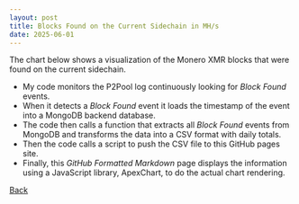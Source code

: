 ```yaml
---
layout: post
title: Blocks Found on the Current Sidechain in MH/s
date: 2025-06-01
---
```

<script src="https://cdnjs.cloudflare.com/ajax/libs/PapaParse/5.3.0/papaparse.min.js"></script>
<script src="https://cdn.jsdelivr.net/npm/apexcharts"></script>
<script src="/assets/js/BlocksFound.js"></script>

The chart below shows a visualization of the Monero XMR blocks that were found on the current sidechain.

* My code monitors the P2Pool log continuously looking for *Block Found* events.
* When it detects a *Block Found* event it loads the timestamp of the event into a MongoDB backend database.
* The code then calls a function that extracts all *Block Found* events from MongoDB and transforms the data into a CSV format with daily totals.
* Then the code calls a script to push the CSV file to this GitHub pages site.
* Finally, this *GitHub Formatted Markdown* page displays the information using a JavaScript library, ApexChart, to do the actual chart rendering.

<div id="wrapper">
  <div id="areaChart">
  </div>
  <div id="barChart">
  </div>
 </div>

[Back](/pages/web/index.html)





